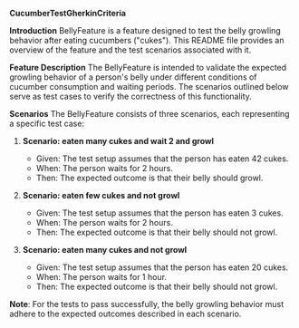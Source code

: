 **CucumberTestGherkinCriteria**

**Introduction**
BellyFeature is a feature designed to test the belly growling behavior after eating cucumbers ("cukes"). This README file provides an overview of the feature and the test scenarios associated with it.

**Feature Description**
The BellyFeature is intended to validate the expected growling behavior of a person's belly under different conditions of cucumber consumption and waiting periods. The scenarios outlined below serve as test cases to verify the correctness of this functionality.

**Scenarios**
The BellyFeature consists of three scenarios, each representing a specific test case:

1. **Scenario: eaten many cukes and wait 2 and growl**
   - Given: The test setup assumes that the person has eaten 42 cukes.
   - When: The person waits for 2 hours.
   - Then: The expected outcome is that their belly should growl.

2. **Scenario: eaten few cukes and not growl**
   - Given: The test setup assumes that the person has eaten 3 cukes.
   - When: The person waits for 2 hours.
   - Then: The expected outcome is that their belly should not growl.

3. **Scenario: eaten many cukes and not growl**
   - Given: The test setup assumes that the person has eaten 20 cukes.
   - When: The person waits for 1 hour.
   - Then: The expected outcome is that their belly should not growl.

**Note**: For the tests to pass successfully, the belly growling behavior must adhere to the expected outcomes described in each scenario.
